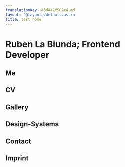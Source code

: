 ```yaml
---
translationKey: 43d442f502e4.md
layout: '@layouts/default.astro'
title: test home
---
```

# Ruben La Biunda; Frontend Developer

## Me

## CV

## Gallery

## Design-Systems

## Contact

## Imprint
